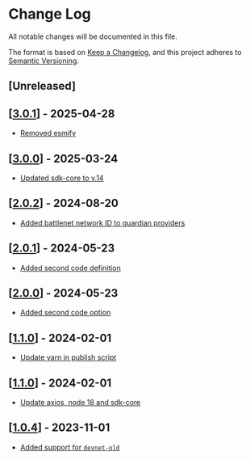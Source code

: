 # Change Log

All notable changes will be documented in this file.

The format is based on [Keep a Changelog](https://keepachangelog.com/en/1.0.0/),
and this project adheres to [Semantic Versioning](https://semver.org/spec/v2.0.0.html).

## [Unreleased]

## [[3.0.1](https://github.com/TerraDharitri/mx-sdk-js-guardians-provider/pull/16)] - 2025-04-28
- [Removed esmify](https://github.com/TerraDharitri/mx-sdk-js-guardians-provider/pull/16)

## [[3.0.0](https://github.com/TerraDharitri/mx-sdk-js-guardians-provider/pull/15)] - 2025-03-24
- [Updated sdk-core to v.14](https://github.com/TerraDharitri/mx-sdk-js-guardians-provider/pull/15)

## [[2.0.2](https://github.com/TerraDharitri/mx-sdk-js-guardians-provider/pull/14)] - 2024-08-20
- [Added battlenet network ID to guardian providers](https://github.com/TerraDharitri/mx-sdk-js-guardians-provider/pull/13)

## [[2.0.1](https://github.com/TerraDharitri/mx-sdk-js-guardians-provider/commit/19d419bf46c2edc08ecb32a36e05ac1b6821f5fe)] - 2024-05-23
- [Added second code definition](https://github.com/TerraDharitri/mx-sdk-js-guardians-provider/commit/e9a22e472d79ca937e75364ee9131713c77c63cb)

## [[2.0.0](https://github.com/TerraDharitri/mx-sdk-js-guardians-provider/pull/12)] - 2024-05-23
- [Added second code option](https://github.com/TerraDharitri/mx-sdk-js-guardians-provider/pull/12)

## [[1.1.0](https://github.com/TerraDharitri/mx-sdk-js-guardians-provider/pull/11)] - 2024-02-01
- [Update yarn in publish script](https://github.com/TerraDharitri/mx-sdk-js-guardians-provider/pull/11)


## [[1.1.0](https://github.com/TerraDharitri/mx-sdk-js-guardians-provider/pull/10)] - 2024-02-01
- [Update axios, node 18 and sdk-core](https://github.com/TerraDharitri/mx-sdk-js-guardians-provider/pull/9)

## [[1.0.4](https://github.com/TerraDharitri/mx-sdk-js-guardians-provider/pull/8)] - 2023-11-01
- [Added support for `devnet-old`](https://github.com/TerraDharitri/mx-sdk-js-guardians-provider/pull/7)